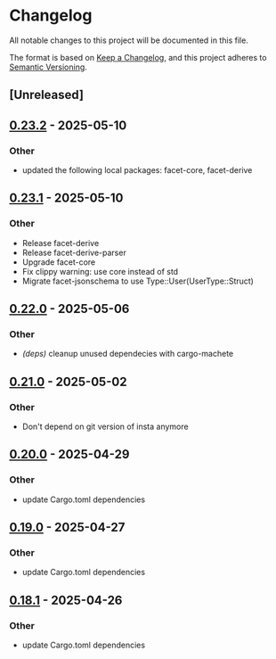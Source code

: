 # Changelog

All notable changes to this project will be documented in this file.

The format is based on [Keep a Changelog](https://keepachangelog.com/en/1.0.0/),
and this project adheres to [Semantic Versioning](https://semver.org/spec/v2.0.0.html).

## [Unreleased]

## [0.23.2](https://github.com/facet-rs/facet/compare/facet-jsonschema-v0.23.1...facet-jsonschema-v0.23.2) - 2025-05-10

### Other

- updated the following local packages: facet-core, facet-derive

## [0.23.1](https://github.com/facet-rs/facet/compare/facet-jsonschema-v0.23.0...facet-jsonschema-v0.23.1) - 2025-05-10

### Other

- Release facet-derive
- Release facet-derive-parser
- Upgrade facet-core
- Fix clippy warning: use core instead of std
- Migrate facet-jsonschema to use Type::User(UserType::Struct)

## [0.22.0](https://github.com/facet-rs/facet/compare/facet-jsonschema-v0.21.0...facet-jsonschema-v0.22.0) - 2025-05-06

### Other

- *(deps)* cleanup unused dependecies with cargo-machete

## [0.21.0](https://github.com/facet-rs/facet/compare/facet-jsonschema-v0.20.0...facet-jsonschema-v0.21.0) - 2025-05-02

### Other

- Don't depend on git version of insta anymore

## [0.20.0](https://github.com/facet-rs/facet/compare/facet-jsonschema-v0.19.0...facet-jsonschema-v0.20.0) - 2025-04-29

### Other

- update Cargo.toml dependencies

## [0.19.0](https://github.com/facet-rs/facet/compare/facet-jsonschema-v0.18.1...facet-jsonschema-v0.19.0) - 2025-04-27

### Other

- update Cargo.toml dependencies

## [0.18.1](https://github.com/facet-rs/facet/compare/facet-jsonschema-v0.18.0...facet-jsonschema-v0.18.1) - 2025-04-26

### Other

- update Cargo.toml dependencies
